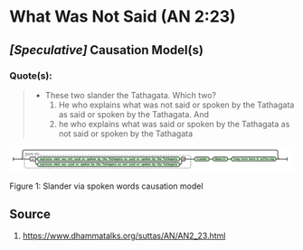 # What Was Not Said (AN 2:23)

## _[Speculative]_ Causation Model(s)

### Quote(s):
> * These two slander the Tathagata. Which two? 
  >   1. He who explains what was not said or spoken by the Tathagata as said or spoken by the Tathagata. And 
  >   2. he who explains what was said or spoken by the Tathagata as not said or spoken by the Tathagata


![Slander via spoken words causation model](./Slander-via-spoken-words-causation-model.svg)

Figure 1: Slander via spoken words causation model


## Source
1. https://www.dhammatalks.org/suttas/AN/AN2_23.html